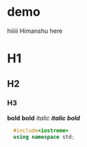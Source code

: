 # demo
hiiiii Himanshu here

# H1
## H2
### H3

**bold**
__bold__
*italic*
***italic bold***

``` c++
  #include<iostreme>
  using namespace std;

```

